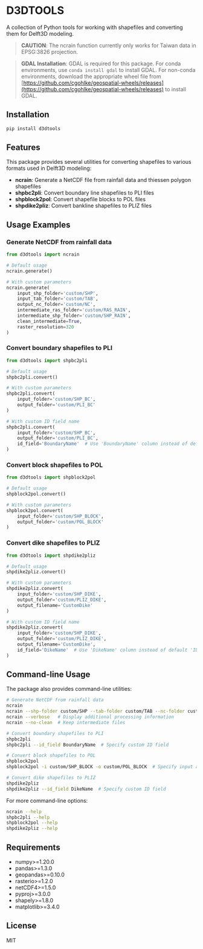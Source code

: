 # D3DTOOLS

A collection of Python tools for working with shapefiles and converting them for Delft3D modeling.

> **CAUTION**: The ncrain function currently only works for Taiwan data in EPSG:3826 projection.

> **GDAL Installation**: GDAL is required for this package. For conda environments, use `conda install gdal` to install GDAL. For non-conda environments, download the appropriate wheel file from [https://github.com/cgohlke/geospatial-wheels/releases](https://github.com/cgohlke/geospatial-wheels/releases) to install GDAL.

## Installation

```bash
pip install d3dtools
```

## Features

This package provides several utilities for converting shapefiles to various formats used in Delft3D modeling:

- **ncrain**: Generate a NetCDF file from rainfall data and thiessen polygon shapefiles
- **shpbc2pli**: Convert boundary line shapefiles to PLI files
- **shpblock2pol**: Convert shapefile blocks to POL files
- **shpdike2pliz**: Convert bankline shapefiles to PLIZ files

## Usage Examples

### Generate NetCDF from rainfall data

```python
from d3dtools import ncrain

# Default usage
ncrain.generate()

# With custom parameters
ncrain.generate(
    input_shp_folder='custom/SHP',
    input_tab_folder='custom/TAB',
    output_nc_folder='custom/NC',
    intermediate_ras_folder='custom/RAS_RAIN',
    intermediate_shp_folder='custom/SHP_RAIN',
    clean_intermediate=True,
    raster_resolution=320
)
```

### Convert boundary shapefiles to PLI

```python
from d3dtools import shpbc2pli

# Default usage
shpbc2pli.convert()

# With custom parameters
shpbc2pli.convert(
    input_folder='custom/SHP_BC',
    output_folder='custom/PLI_BC'
)

# With custom ID field name
shpbc2pli.convert(
    input_folder='custom/SHP_BC',
    output_folder='custom/PLI_BC',
    id_field='BoundaryName'  # Use 'BoundaryName' column instead of default 'ID'/'Id'/'id'/'iD'
)
```

### Convert block shapefiles to POL

```python
from d3dtools import shpblock2pol

# Default usage
shpblock2pol.convert()

# With custom parameters
shpblock2pol.convert(
    input_folder='custom/SHP_BLOCK',
    output_folder='custom/POL_BLOCK'
)
```

### Convert dike shapefiles to PLIZ

```python
from d3dtools import shpdike2pliz

# Default usage
shpdike2pliz.convert()

# With custom parameters
shpdike2pliz.convert(
    input_folder='custom/SHP_DIKE',
    output_folder='custom/PLIZ_DIKE',
    output_filename='CustomDike'
)

# With custom ID field name
shpdike2pliz.convert(
    input_folder='custom/SHP_DIKE',
    output_folder='custom/PLIZ_DIKE',
    output_filename='CustomDike',
    id_field='DikeName'  # Use 'DikeName' column instead of default 'ID'/'Id'/'id'/'iD'
)
```

## Command-line Usage

The package also provides command-line utilities:

```bash
# Generate NetCDF from rainfall data
ncrain
ncrain --shp-folder custom/SHP --tab-folder custom/TAB --nc-folder custom/NC --resolution 320
ncrain --verbose   # Display additional processing information
ncrain --no-clean  # Keep intermediate files

# Convert boundary shapefiles to PLI
shpbc2pli
shpbc2pli --id_field BoundaryName  # Specify custom ID field

# Convert block shapefiles to POL
shpblock2pol
shpblock2pol -i custom/SHP_BLOCK -o custom/POL_BLOCK  # Specify input and output folders

# Convert dike shapefiles to PLIZ
shpdike2pliz
shpdike2pliz --id_field DikeName  # Specify custom ID field
```

For more command-line options:

```bash
ncrain --help
shpbc2pli --help
shpblock2pol --help
shpdike2pliz --help
```

## Requirements

- numpy>=1.20.0
- pandas>=1.3.0
- geopandas>=0.10.0
- rasterio>=1.2.0
- netCDF4>=1.5.0
- pyproj>=3.0.0
- shapely>=1.8.0
- matplotlib>=3.4.0

## License

MIT